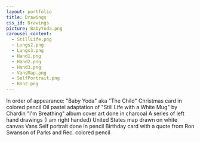 ```yaml
---
layout: portfolio
title: Drawings
css_id: Drawings
picture: BabyYoda.png
carousel_content:
  - StillLife.png
  - Lungs2.png
  - Lungs3.png
  - Hand1.png
  - Hand2.png
  - Hand3.png
  - VansMap.png
  - SelfPortrait.png
  - Ron2.png
---
```

In order of appearance:
"Baby Yoda" aka "The Child" Christmas card in colored pencil
Oil pastel adaptation of "Still Life with a White Mug" by Chardin
"I'm Breathing" album cover art done in charcoal
A series of left hand drawings (I am right handed)
United States map drawn on white canvas Vans
Self portrait done in pencil
Birthday card with a quote from Ron Swanson of Parks and Rec. colored pencil
